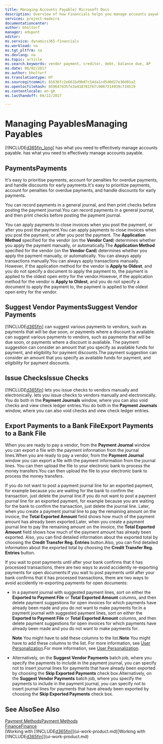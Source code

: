 ```yaml
---
title: Managing Accounts Payable| Microsoft Docs
description: Overview of how Financials helps you manage accounts payable (AP), including vendor payments, creditors, debt, and balance due.
services: project-madeira
documentationcenter: 
author: bholtorf
manager: edupont
editor: 
ms.service: dynamics365-financials
ms.workload: na
ms.tgt_pltfrm: na
ms.devlang: na
ms.topic: article
ms.search.keywords: vendor payment, creditor, debt, balance due, AP
ms.date: 06/02/2017
ms.author: bholtorf
ms.translationtype: HT
ms.sourcegitcommit: 81636fc2e661bd9b07c54da1cd5d0d27e30d01a2
ms.openlocfilehash: 859647435fe3a418761f67c9067314939c734519
ms.contentlocale: en-gb
ms.lasthandoff: 09/22/2017

---
```

# <a name="managing-payables"></a><span data-ttu-id="fa4ce-103">Managing Payables</span><span class="sxs-lookup"><span data-stu-id="fa4ce-103">Managing Payables</span></span>
[!INCLUDE[d365fin_long](includes/d365fin_long_md.md)]<span data-ttu-id="fa4ce-104"> has what you need to effectively manage accounts payable.</span><span class="sxs-lookup"><span data-stu-id="fa4ce-104"> has what you need to effectively manage accounts payable.</span></span>  

## <a name="payments"></a><span data-ttu-id="fa4ce-105">Payments</span><span class="sxs-lookup"><span data-stu-id="fa4ce-105">Payments</span></span>
<span data-ttu-id="fa4ce-106">It's easy to prioritise payments, account for penalties for overdue payments, and handle discounts for early payments.</span><span class="sxs-lookup"><span data-stu-id="fa4ce-106">It's easy to prioritize payments, account for penalties for overdue payments, and handle discounts for early payments.</span></span>

<span data-ttu-id="fa4ce-107">You can record payments in a general journal, and then print checks before posting the payment journal.</span><span class="sxs-lookup"><span data-stu-id="fa4ce-107">You can record payments in a general journal, and then print checks before posting the payment journal.</span></span>

<span data-ttu-id="fa4ce-108">You can apply payments to close invoices when you post the payment, or after you post the payment.</span><span class="sxs-lookup"><span data-stu-id="fa4ce-108">You can apply payments to close invoices when you post the payment, or after you post the payment.</span></span> <span data-ttu-id="fa4ce-109">The **Application Method** specified for the vendor (on the **Vendor Card**) determines whether you apply the payment manually, or automatically.</span><span class="sxs-lookup"><span data-stu-id="fa4ce-109">The **Application Method** specified for the vendor (on the **Vendor Card**) determines whether you apply the payment manually, or automatically.</span></span> <span data-ttu-id="fa4ce-110">You can always apply transactions manually.</span><span class="sxs-lookup"><span data-stu-id="fa4ce-110">You can always apply transactions manually.</span></span> <span data-ttu-id="fa4ce-111">However, if the application method for the vendor is **Apply to Oldest**, and you do not specify a document to apply the payment to, the payment is applied to the oldest open entry for the vendor.</span><span class="sxs-lookup"><span data-stu-id="fa4ce-111">However, if the application method for the vendor is **Apply to Oldest**, and you do not specify a document to apply the payment to, the payment is applied to the oldest open entry for the vendor.</span></span>

## <a name="suggest-vendor-payments"></a><span data-ttu-id="fa4ce-112">Suggest Vendor Payments</span><span class="sxs-lookup"><span data-stu-id="fa4ce-112">Suggest Vendor Payments</span></span>
[!INCLUDE[d365fin](includes/d365fin_md.md)]<span data-ttu-id="fa4ce-113"> can suggest various payments to vendors, such as payments that will be due soon, or payments where a discount is available.</span><span class="sxs-lookup"><span data-stu-id="fa4ce-113"> can suggest various payments to vendors, such as payments that will be due soon, or payments where a discount is available.</span></span> <span data-ttu-id="fa4ce-114">The payment suggestion can consider an amount that you specify as available funds for payment, and eligibility for payment discounts.</span><span class="sxs-lookup"><span data-stu-id="fa4ce-114">The payment suggestion can consider an amount that you specify as available funds for payment, and eligibility for payment discounts.</span></span>

## <a name="issue-checks"></a><span data-ttu-id="fa4ce-115">Issue Checks</span><span class="sxs-lookup"><span data-stu-id="fa4ce-115">Issue Checks</span></span>
[!INCLUDE[d365fin](includes/d365fin_md.md)]<span data-ttu-id="fa4ce-116"> lets you issue checks to vendors manually and electronically.</span><span class="sxs-lookup"><span data-stu-id="fa4ce-116"> lets you issue checks to vendors manually and electronically.</span></span> <span data-ttu-id="fa4ce-117">You do both in the **Payment Journals** window, where you can also void checks and view check ledger entries.</span><span class="sxs-lookup"><span data-stu-id="fa4ce-117">You do both in the **Payment Journals** window, where you can also void checks and view check ledger entries.</span></span>

## <a name="export-payments-to-a-bank-file"></a><span data-ttu-id="fa4ce-118">Export Payments to a Bank File</span><span class="sxs-lookup"><span data-stu-id="fa4ce-118">Export Payments to a Bank File</span></span>
<span data-ttu-id="fa4ce-119">When you are ready to pay a vendor, from the **Payment Journal** window you can export a file with the payment information from the journal lines.</span><span class="sxs-lookup"><span data-stu-id="fa4ce-119">When you are ready to pay a vendor, from the **Payment Journal** window you can export a file with the payment information from the journal lines.</span></span> <span data-ttu-id="fa4ce-120">You can then upload the file to your electronic bank to process the money transfers.</span><span class="sxs-lookup"><span data-stu-id="fa4ce-120">You can then upload the file to your electronic bank to process the money transfers.</span></span>

<span data-ttu-id="fa4ce-121">If you do not want to post a payment journal line for an exported payment, for example because you are waiting for the bank to confirm the transaction, just delete the journal line.</span><span class="sxs-lookup"><span data-stu-id="fa4ce-121">If you do not want to post a payment journal line for an exported payment, for example because you are waiting for the bank to confirm the transaction, just delete the journal line.</span></span> <span data-ttu-id="fa4ce-122">Later, when you create a payment journal line to pay the remaining amount on the invoice, the **Total Exported Amount** field shows how much of the payment amount has already been exported.</span><span class="sxs-lookup"><span data-stu-id="fa4ce-122">Later, when you create a payment journal line to pay the remaining amount on the invoice, the **Total Exported Amount** field shows how much of the payment amount has already been exported.</span></span> <span data-ttu-id="fa4ce-123">Also, you can find detailed information about the exported total by choosing the **Credit Transfer Reg. Entries** button.</span><span class="sxs-lookup"><span data-stu-id="fa4ce-123">Also, you can find detailed information about the exported total by choosing the **Credit Transfer Reg. Entries** button.</span></span>

<span data-ttu-id="fa4ce-124">If you wait to post payments until after your bank confirms that it has processed transactions, there are two ways to avoid accidently re-exporting payments for open documents:</span><span class="sxs-lookup"><span data-stu-id="fa4ce-124">If you wait to post payments until after your bank confirms that it has processed transactions, there are two ways to avoid accidently re-exporting payments for open documents:</span></span>  

* <span data-ttu-id="fa4ce-125">In a payment journal with suggested payment lines, sort on either the **Exported to Payment File** or **Total Exported Amount** columns, and then delete payment suggestions for open invoices for which payments have already been made and you do not want to make payments for.</span><span class="sxs-lookup"><span data-stu-id="fa4ce-125">In a payment journal with suggested payment lines, sort on either the **Exported to Payment File** or **Total Exported Amount** columns, and then delete payment suggestions for open invoices for which payments have already been made and you do not want to make payments for.</span></span>

    <span data-ttu-id="fa4ce-126">**Note** You might have to add these columns to the list.</span><span class="sxs-lookup"><span data-stu-id="fa4ce-126">**Note** You might have to add these columns to the list.</span></span> <span data-ttu-id="fa4ce-127">For more information, see [User Personalization](ui-user-personalization.md).</span><span class="sxs-lookup"><span data-stu-id="fa4ce-127">For more information, see [User Personalization](ui-user-personalization.md).</span></span>  
* <span data-ttu-id="fa4ce-128">Alternatively, on the **Suggest Vendor Payments** batch job, where you specify the payments to include in the payment journal, you can specify not to insert journal lines for payments that have already been exported by choosing the **Skip Exported Payments** check box.</span><span class="sxs-lookup"><span data-stu-id="fa4ce-128">Alternatively, on the **Suggest Vendor Payments** batch job, where you specify the payments to include in the payment journal, you can specify not to insert journal lines for payments that have already been exported by choosing the **Skip Exported Payments** check box.</span></span>

## <a name="see-also"></a><span data-ttu-id="fa4ce-129">See Also</span><span class="sxs-lookup"><span data-stu-id="fa4ce-129">See Also</span></span>
[<span data-ttu-id="fa4ce-130">Payment Methods</span><span class="sxs-lookup"><span data-stu-id="fa4ce-130">Payment Methods</span></span>](finance-payment-methods.md)  
[<span data-ttu-id="fa4ce-131">Finance</span><span class="sxs-lookup"><span data-stu-id="fa4ce-131">Finance</span></span>](finance.md)  
<span data-ttu-id="fa4ce-132">[Working with [!INCLUDE[d365fin](includes/d365fin_md.md)]](ui-work-product.md)</span><span class="sxs-lookup"><span data-stu-id="fa4ce-132">[Working with [!INCLUDE[d365fin](includes/d365fin_md.md)]](ui-work-product.md)</span></span>

